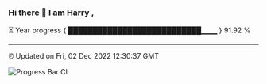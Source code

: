 ### Hi there 👋 I am Harry , 

⏳ Year progress { ███████████████████████████▁▁▁ } 91.92 %

---

⏰ Updated on Fri, 02 Dec 2022 12:30:37 GMT

![Progress Bar CI](https://github.com/duykhang68/duykhang68/workflows/Progress%20Bar%20CI/badge.svg)
